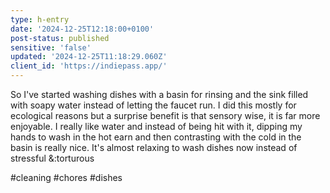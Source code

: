 ```yaml
---
type: h-entry
date: '2024-12-25T12:18:00+0100'
post-status: published
sensitive: 'false'
updated: '2024-12-25T11:18:29.060Z'
client_id: 'https://indiepass.app/'
---
```

So I've started washing dishes with a basin for rinsing and the sink filled with soapy water instead of letting the faucet run. I did this mostly for ecological reasons but a surprise benefit is that sensory wise, it is far more enjoyable. I really like water and instead of being hit with it, dipping my hands to wash in the hot earn and then contrasting with the cold in the basin is really nice. It's almost relaxing to wash dishes now instead of stressful &:torturous

#cleaning #chores #dishes
